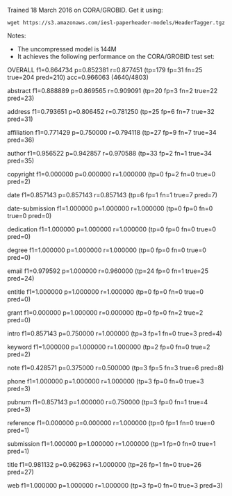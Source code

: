 Trained 18 March 2016 on CORA/GROBID. Get it using:

`wget https://s3.amazonaws.com/iesl-paperheader-models/HeaderTagger.tgz`

Notes:

* The uncompressed model is 144M
* It achieves the following performance on the CORA/GROBID test set:


OVERALL  f1=0.864734 p=0.852381 r=0.877451 (tp=179 fp=31 fn=25 true=204 pred=210) acc=0.966063 (4640/4803)

abstract f1=0.888889 p=0.869565 r=0.909091 (tp=20 fp=3 fn=2 true=22 pred=23)

address  f1=0.793651 p=0.806452 r=0.781250 (tp=25 fp=6 fn=7 true=32 pred=31)

affiliation f1=0.771429 p=0.750000 r=0.794118 (tp=27 fp=9 fn=7 true=34 pred=36)

author   f1=0.956522 p=0.942857 r=0.970588 (tp=33 fp=2 fn=1 true=34 pred=35)

copyright f1=0.000000 p=0.000000 r=1.000000 (tp=0 fp=2 fn=0 true=0 pred=2)

date     f1=0.857143 p=0.857143 r=0.857143 (tp=6 fp=1 fn=1 true=7 pred=7)

date-submission f1=1.000000 p=1.000000 r=1.000000 (tp=0 fp=0 fn=0 true=0 pred=0)

dedication f1=1.000000 p=1.000000 r=1.000000 (tp=0 fp=0 fn=0 true=0 pred=0)

degree   f1=1.000000 p=1.000000 r=1.000000 (tp=0 fp=0 fn=0 true=0 pred=0)

email    f1=0.979592 p=1.000000 r=0.960000 (tp=24 fp=0 fn=1 true=25 pred=24)

entitle  f1=1.000000 p=1.000000 r=1.000000 (tp=0 fp=0 fn=0 true=0 pred=0)

grant    f1=0.000000 p=1.000000 r=0.000000 (tp=0 fp=0 fn=2 true=2 pred=0)

intro    f1=0.857143 p=0.750000 r=1.000000 (tp=3 fp=1 fn=0 true=3 pred=4)

keyword  f1=1.000000 p=1.000000 r=1.000000 (tp=2 fp=0 fn=0 true=2 pred=2)

note     f1=0.428571 p=0.375000 r=0.500000 (tp=3 fp=5 fn=3 true=6 pred=8)

phone    f1=1.000000 p=1.000000 r=1.000000 (tp=3 fp=0 fn=0 true=3 pred=3)

pubnum   f1=0.857143 p=1.000000 r=0.750000 (tp=3 fp=0 fn=1 true=4 pred=3)

reference f1=0.000000 p=0.000000 r=1.000000 (tp=0 fp=1 fn=0 true=0 pred=1)

submission f1=1.000000 p=1.000000 r=1.000000 (tp=1 fp=0 fn=0 true=1 pred=1)

title    f1=0.981132 p=0.962963 r=1.000000 (tp=26 fp=1 fn=0 true=26 pred=27)

web      f1=1.000000 p=1.000000 r=1.000000 (tp=3 fp=0 fn=0 true=3 pred=3)
